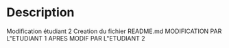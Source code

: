 # Description
Modification étudiant 2
 Creation du fichier README.md
MODIFICATION PAR L"ETUDIANT 1 APRES MODIF PAR L"ETUDIANT 2 
